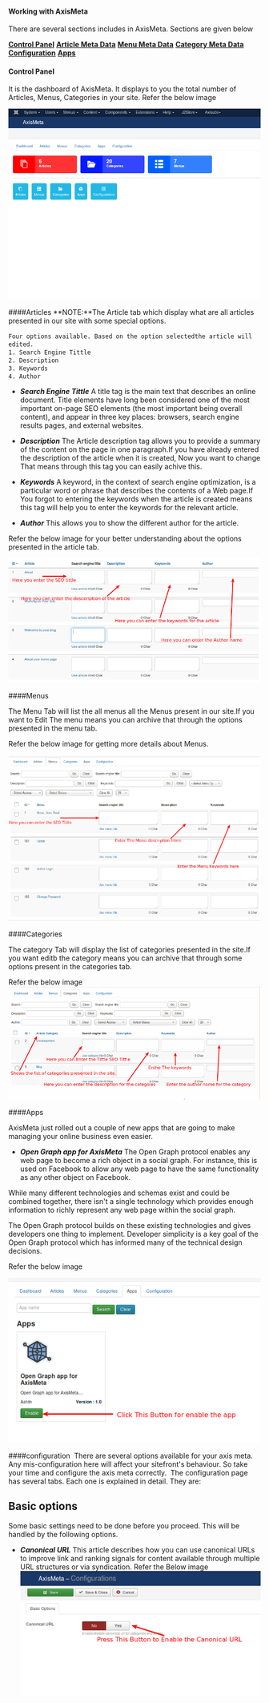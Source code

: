 #### Working with AxisMeta

There are several sections includes in AxisMeta. Sections are given below

**[Control Panel](#control_panel)**
**[Article Meta Data](#article_metadata)**
**[Menu Meta Data](#menu_metadata)**
**[Category Meta Data](#category_metadata)**
**[Configuration](#configuration)**
**[Apps](#apps)**

<a name="control_panel"></a>
#### Control Panel

It is the dashboard of AxisMeta. It displays to you the total number of Articles, Menus, Categories in your site. Refer the below image

![Dashboard Configuration1](./assets/images/Selection_014.png)

<a name="Articles"></a>
####Articles
**NOTE:**The Article tab which display what are all articles presented in our site with some special options.

    Four options available. Based on the option selectedthe article will edited.
    1. Search Engine Tittle
    2. Description
    3. Keywords
    4. Author

* ***Search Engine Tittle***
A title tag is the main text that describes an online document. Title elements have long been considered one of the most important on-page SEO elements (the most important being overall content), and appear in three key places: browsers, search engine results pages, and external websites.

* ***Description***
The Article description tag allows you to provide a summary of the content on the page in one paragraph.If you have already entered the description of the article when it is created, Now you want to change That means through this tag you can easily achive this.

* ***Keywords***
A keyword, in the context of search engine optimization, is a particular word or phrase that describes the contents of a Web page.If You forgot to entering the keywords when the article is created means this tag will help you to enter the keywords for the relevant article.

* ***Author***
This allows you to show the different author for the article.

Refer the below image for your better understanding about the options presented in the article tab.

 ![Article Tab](./assets/images/Selection_02.png)

<a name="Menus"></a>
####Menus

 The Menu Tab will list the all menus all the Menus present in our site.If you want to Edit The menu means you can archive that through the options presented in the menu tab.

 Refer the below image for getting more details about Menus.

![Menu Tab](./assets/images/Selection_003.png)

<a name="categories"></a>
####Categories

 The category Tab will display the list of categories presented in the site.If you want editb the category means you can archive that through some options present in the categories tab.

 Refer the below image
 ![Category Tab](./assets/images/Selection_004.png)

<a name="Apps"></a>
####Apps

 AxisMeta just rolled out a couple of new apps that are going to make managing your online business even easier.

* ***Open Graph app for AxisMeta***
 The Open Graph protocol enables any web page to become a rich object in a social graph. For instance, this is used on Facebook to allow any web page to have the same functionality as any other object on Facebook.

 While many different technologies and schemas exist and could be combined together, there isn't a single technology which provides enough information to richly represent any web page within the social graph.

 The Open Graph protocol builds on these existing technologies and gives developers one thing to implement. Developer simplicity is a key goal of the Open Graph protocol which has informed many of the technical design decisions.

Refer the below image

![OpenGraphapp AxisMeta](./assets/images/Selection_006.png)

<a name="configuration"></a>
####configuration
​
There are several options available for your axis meta. Any mis-configuration here will affect your sitefront's behaviour. So take your time and configure the axis meta correctly.
​
The configuration page has several tabs. Each one is explained in detail. They are:

## Basic options

Some basic settings need to be done before you proceed. This will be handled by the following options.
​
 * ***Canonical URL***
This article describes how you can use canonical URLs to improve link and ranking signals for content available through multiple URL structures or via syndication.
​
Refer the Below image
​
![canonical URL](./assets/images/Selection_007.png)
​